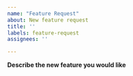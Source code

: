 ```yaml
---
name: "Feature Request"
about: New feature request
title: ''
labels: feature-request
assignees: ''

---
```


**Describe the new feature you would like**
